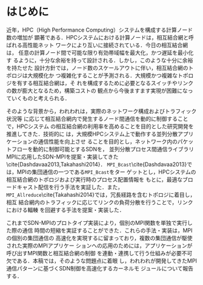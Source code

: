 # はじめに

<!-- 従来の静的な相互結合網の限界 -->
近年，HPC（High Performance Computing）システムを構成する計算ノード数の増加が
顕著である．HPCシステムにおける計算ノードは，相互結合網と呼ばれる高性能ネット
ワークにより互いに接続されている．今日の相互結合網は，
任意の計算ノード間で可能な限り有効帯域幅を最大化，かつ遅延を最小化す
るように，十分な余裕を持って設計される．しかし，このような十分に余裕を持たせた
設計方針では，ノード数のスケールアウトに伴い，相互結合網のトポロジは大規模化か
つ複雑化することが予測される．大規模かつ複雑なトポロジを有する相互結合網は，そ
れを構成するために必要となるスイッチやリンクの数が膨大となるため，構築コストの
観点から今後ますます実現が困難になっていくものと考えられる．

<!-- SDN-MPIの目的 -->
そのような背景から，われわれは，実際のネットワーク構成およびトラフィック状況等
に応じて相互結合網内で発生するノード間通信を動的に制御することで，HPCシステム
の相互結合網の利用率を高めることを目的とした研究開発を推進してきた．技術的に
は，大規模HPCシステム上で動作する並列分散アプリケーションの通信性能を向上させ
ることを目的とし，ネットワーク内のパケットフローを動的に制御可能とするSDNを，
並列分散プロセス間通信ライブラリMPIに応用したSDN-MPIを提案・実装してきた
\cite{Dashdavaa2013,Takahashi2014}．
`MPI_Bcast`\cite{Dashdavaa2013}では，MPIの集団通信の一つである`MPI_Bcast`をター
ゲットとし，HPCシステムの相互結合網のトポロジおよび実行時のプロセス配置情報を
もとに，最適なブロードキャスト配信を行う手法を実証した．また，
`MPI_Allreduce`\cite{Takahashi2014}では，冗長経路を含むトポロジに着目し，相互
結合網内のトラフィックに応じてリンクの負荷分散を行うことで，リンクにおける輻輳
を回避する手法を提案・実装した．

<!-- 問題 -->
これまでSDN-MPIのプロトタイプ実装により，個別のMPI関数を単独で実行した際の通信
時間の短縮を実証することができた．これらの手法・実装は，MPIの個別の集団通信の
高速化を実現するに留まっており，複数の集団通信が駆使された実際のMPIアプリケー
ションへの応用のためには，アプリケーションが呼び出すMPI関数と相互結合網の制御
を連動・連携して行う仕組みが必要不可欠である．本稿では，そのような問題点に着眼
し，われわれが開発してきたMPI通信パターンに基づくSDN制御を高速化するカーネルモ
ジュールについて報告する．
